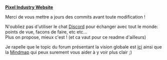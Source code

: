<b><u>Pixel Industry Website</u></b>

Merci de vous mettre a jours des commits avant toute modification !

N'oubliez pas d'utiliser le chat <a href=https://discord.gg/hphUKyF>Discord</a>  pour échanger avec tout le monde: points de vue, facons de faire, etc etc... 
<br>Plus on propose, mieux c'est ! (et ca vaut pour ce readme d'ailleurs)

Je rapelle que le topic du forum présentant la vision globale est <a href=https://openclassrooms.com/forum/sujet/site-web-pixel-industry>ici</a> 
ainsi que la <a href=https://atlas.mindmup.com/2017/04/c4860ed0191f11e7abca47410a4665c9/pixel_industry/index.html>Mindmap</a> qui peux surement vous aider à y voir plus clair ;)
